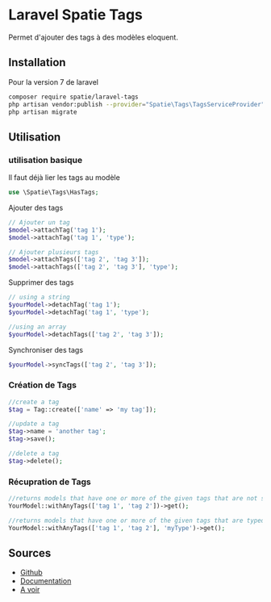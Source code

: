 # Laravel Spatie Tags

Permet d'ajouter des tags à des modèles eloquent.

## Installation

Pour la version 7 de laravel

```sh
composer require spatie/laravel-tags
php artisan vendor:publish --provider="Spatie\Tags\TagsServiceProvider" --tag="migrations"
php artisan migrate
```

## Utilisation

### utilisation basique

Il faut déjà lier les tags au modèle

```php
use \Spatie\Tags\HasTags;
```

Ajouter des tags

```php
// Ajouter un tag
$model->attachTag('tag 1');
$model->attachTag('tag 1', 'type');

// Ajouter plusieurs tags
$model->attachTags(['tag 2', 'tag 3']);
$model->attachTags(['tag 2', 'tag 3'], 'type');
```

Supprimer des tags 

```php
// using a string
$yourModel->detachTag('tag 1');
$yourModel->detachTag('tag 1', 'type');

//using an array
$yourModel->detachTags(['tag 2', 'tag 3']);
```

Synchroniser des tags

```php
$yourModel->syncTags(['tag 2', 'tag 3']);
```

### Création de Tags

```php
//create a tag
$tag = Tag::create(['name' => 'my tag']);

//update a tag
$tag->name = 'another tag';
$tag->save();

//delete a tag
$tag->delete();
```

### Récupration de Tags

```php
//returns models that have one or more of the given tags that are not saved with a type
YourModel::withAnyTags(['tag 1', 'tag 2'])->get();

//returns models that have one or more of the given tags that are typed `myType`
YourModel::withAnyTags(['tag 1', 'tag 2'], 'myType')->get();
```

## Sources 

* [Github](https://github.com/spatie/laravel-tags)
* [Documentation](https://spatie.be/docs/laravel-tags/v2/introduction)
* [A voir](https://laravel-news.com/how-to-add-tagging-to-your-laravel-app)
